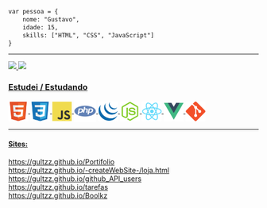 
```JS

var pessoa = {
    nome: "Gustavo",
    idade: 15,
    skills: ["HTML", "CSS", "JavaScript"]
}

```

---

 <div>
  <a href="https://github.com/Gultzz">
  <img height="180em" src="https://github-readme-stats.vercel.app/api?username=Gultzz&show_icons=true&theme=radical&include_all_commits=true&count_private=true&icon_color=fd418d"/>
  <img height="180em" src="https://github-readme-stats.vercel.app/api/top-langs/?username=Gultzz&layout=compact&langs_count=7&theme=radical"/>
</div>
 
  <h3>Estudei / Estudando</h3>
 
<div style="display: inline_block">
    <img align="center" alt="Gultzz-HTML" height="40" src="https://raw.githubusercontent.com/devicons/devicon/master/icons/html5/html5-original.svg">
    <img align="center" alt="Gultzz-CSS" height="40" src="https://raw.githubusercontent.com/devicons/devicon/master/icons/css3/css3-original.svg">
    <img align="center" alt="Gultzz-Js" height="40" src="https://raw.githubusercontent.com/devicons/devicon/master/icons/javascript/javascript-original.svg">
    <img align="center" alt="Gultzz-PHP" height="45" src="https://raw.githubusercontent.com/devicons/devicon/master/icons/php/php-plain.svg">
    <img align="center" alt="Gultzz-jQuery" height="40" src="https://raw.githubusercontent.com/devicons/devicon/master/icons/jquery/jquery-original.svg">
    <img align="center" alt="Gultzz-Node" height="40" src="https://raw.githubusercontent.com/devicons/devicon/master/icons/nodejs/nodejs-original.svg">
    <img align="center" alt="Gultzz-React" height="40" src="https://raw.githubusercontent.com/devicons/devicon/master/icons/react/react-original.svg">
    <img align="center" alt="Gultzz-Vue" height="40" src="https://raw.githubusercontent.com/devicons/devicon/master/icons/vuejs/vuejs-original.svg">
    <img align="center" alt="Gultzz-Git" height="40" src="https://raw.githubusercontent.com/devicons/devicon/master/icons/git/git-original.svg">
</div>
 
 ---
 
 <h4>Sites:</h4>
 <a href="https://gultzz.github.io/portfolio/">https://gultzz.github.io/Portifolio</a><br>
 <a href="https://gultzz.github.io/-createWebSite-/loja.html">https://gultzz.github.io/-createWebSite-/loja.html</a><br>
 <a href="https://gultzz.github.io/github_API_users/">https://gultzz.github.io/github_API_users</a><br>
 <a href="https://gultzz.github.io/tarefas/">https://gultzz.github.io/tarefas</a><br>
 <a href="https://gultzz.github.io/Boolkz/">https://gultzz.github.io/Boolkz</a><br>
 
 ##
 
 
